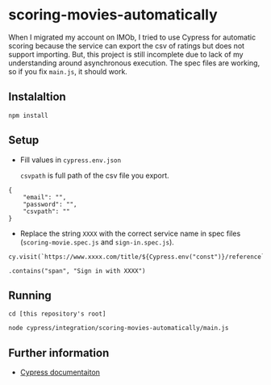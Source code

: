 # scoring-movies-automatically

When I migrated my account on IMOb, I tried to use Cypress for automatic scoring because the service can export the csv of ratings but does not support importing. But, this project is still incomplete due to lack of my understanding around asynchronous execution. The spec files are working, so if you fix `main.js`, it should work.

## Instalaltion

```
npm install
```

## Setup

- Fill values in `cypress.env.json`

  `csvpath` is full path of the csv file you export.

```
{
    "email": "",
    "password": "",
    "csvpath": ""
}
```

- Replace the string `XXXX` with the correct service name in spec files (`scoring-movie.spec.js` and `sign-in.spec.js`).

```
cy.visit(`https://www.xxxx.com/title/${Cypress.env("const")}/reference`)
```

```
.contains("span", "Sign in with XXXX")
```

## Running

```
cd [this repository's root]

node cypress/integration/scoring-movies-automatically/main.js
```

## Further information

- [Cypress documentaiton](https://docs.cypress.io/guides/guides/command-line)
